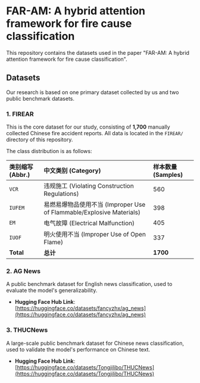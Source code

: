 # FAR-AM: A hybrid attention framework for fire cause classification

This repository contains the datasets used in the paper "FAR-AM: A hybrid attention framework for fire cause classification".

##  Datasets

Our research is based on one primary dataset collected by us and two public benchmark datasets.

### 1. FIREAR

This is the core dataset for our study, consisting of **1,700** manually collected Chinese fire accident reports. All data is located in the `FIREAR/` directory of this repository.

The class distribution is as follows:

| 类别缩写 (Abbr.) | 中文类别 (Category) | 样本数量 (Samples) |
| :--- | :--- | :--- |
| `VCR` | 违规施工 (Violating Construction Regulations) | 560 |
| `IUFEM` | 易燃易爆物品使用不当 (Improper Use of Flammable/Explosive Materials) | 398 |
| `EM` | 电气故障 (Electrical Malfunction) | 405 |
| `IUOF` | 明火使用不当 (Improper Use of Open Flame) | 337 |
| **Total** | **总计** | **1700** |

### 2. AG News

A public benchmark dataset for English news classification, used to evaluate the model's generalizability.

* **Hugging Face Hub Link**: [https://huggingface.co/datasets/fancyzhx/ag_news](https://huggingface.co/datasets/fancyzhx/ag_news)

### 3. THUCNews

A large-scale public benchmark dataset for Chinese news classification, used to validate the model's performance on Chinese text.

* **Hugging Face Hub Link**: [https://huggingface.co/datasets/Tongjilibo/THUCNews](https://huggingface.co/datasets/Tongjilibo/THUCNews)
